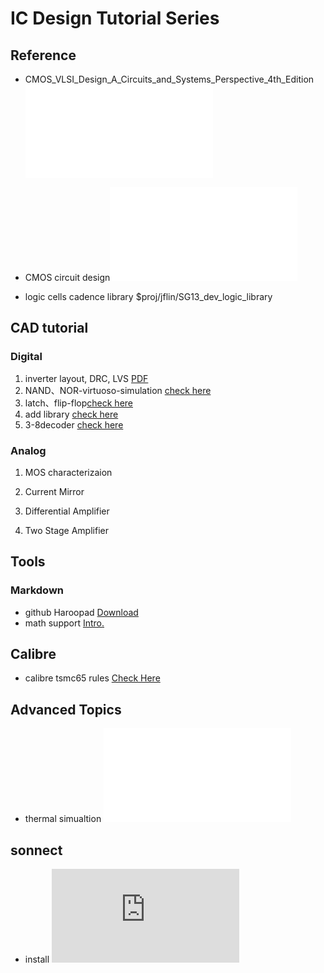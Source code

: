# IC Design Tutorial Series
## Reference
- CMOS_VLSI_Design_A_Circuits_and_Systems_Perspective_4th_Edition ![ebook](./app/cmos_vlsi.pdf)
- CMOS circuit design![ebook](./app/baker.pdf)

- logic cells cadence library $proj/jflin/SG13_dev_logic_library


## CAD tutorial

### Digital
1. inverter layout, DRC, LVS [PDF](./inverter/t1_inverter.pdf)
1. NAND、NOR-virtuoso-simulation [check here](NAND、NOR-virtuoso-simulation/NAND与NOR的virtuoso仿真.md)
1. latch、flip-flop[check here](dff/dff-virtuoso-simulation.md)
1. add library [check here](https://github.com/very3b/Susee/blob/master/add%20library.md)
1. 3-8decoder [check here](3-8decoder.md)

### Analog

1. MOS characterizaion

1. Current Mirror

1. Differential Amplifier

1. Two Stage Amplifier

## Tools
### Markdown
- github Haroopad [Download](./app/Haroopad-v0.13.1-win-x64.zip)
- math support [Intro.](https://www.jianshu.com/p/1ff6e833e2e6)

## Calibre
- calibre tsmc65 rules [Check Here](./cal/calibre.md)


## Advanced Topics

- thermal simualtion ![links](./thermal/README.md)

## sonnect
- install ![check here](https://github.com/very3b/Susee/blob/master/app/install%20sonnet.md)
